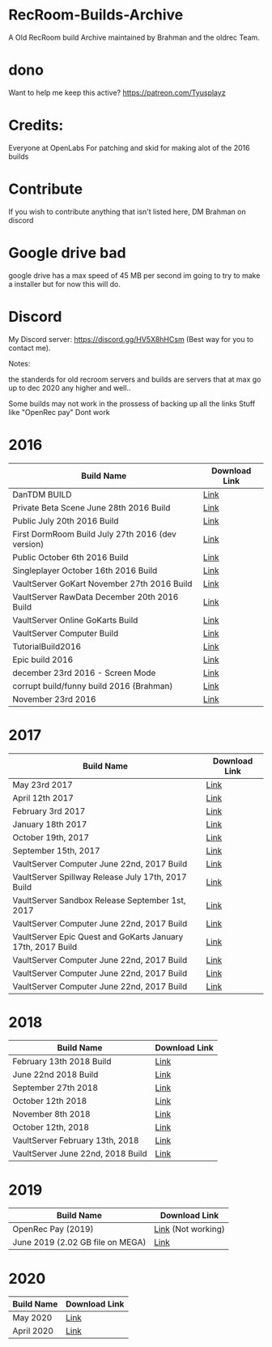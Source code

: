 # RecRoom-Builds-Archive

A Old RecRoom build Archive maintained by Brahman and the oldrec Team.

# dono
Want to help me keep this active? https://patreon.com/Tyusplayz

# Credits:
Everyone at OpenLabs For patching and skid for making alot of the 2016 builds

# Contribute
If you wish to contribute anything that isn't listed here, DM Brahman on discord

# Google drive bad
google drive has a max speed of 45 MB per second im going to try to make a installer but for now this will do.

# Discord 
My Discord server: https://discord.gg/HV5X8hHCsm (Best way for you to contact me).

Notes: 

 the standerds for old recroom servers and builds are servers that at max go up to dec 2020 any higher and well..

Some builds may not work in the prossess of backing up all the links Stuff like "OpenRec pay" Dont work







# 2016
| Build Name                                      | Download Link                                                             |
| ----------------------------------------------- | -------------------------------------------------------------------------- |
| DanTDM BUILD                                    | [Link](https://drive.google.com/file/d/1ETCMIyUI-j6x8PTtgV7Qy58j9g560vW0/view) |
| Private Beta Scene June 28th 2016 Build          | [Link](https://drive.google.com/file/d/1_-cwzJjrrQntJzQSQDTXrMywyiGgpD78/view?usp=sharing) |
| Public July 20th 2016 Build                     | [Link](https://drive.google.com/drive/folders/1x3gzF5HYhuJC6Z9AlvGPzYNmyMAUHIiL?usp=sharing) |
| First DormRoom Build July 27th 2016 (dev version)| [Link](https://drive.google.com/drive/folders/1ThdZ4S5tky32O9Zw5-aVX4n0hg0gL1pW?usp=sharing) |
| Public October 6th 2016 Build                   | [Link](https://drive.google.com/drive/folders/1YQP2AqcMooKmuRpf5vVY2m2wfheeNmz4?usp=sharing) |
| Singleplayer October 16th 2016 Build            | [Link](https://drive.google.com/drive/folders/1KgAIe2wdOQQkTHr_3kgT6lBDmZ967-Gg?usp=sharing) |
| VaultServer GoKart November 27th 2016 Build     | [Link](https://drive.google.com/drive/folders/1yiipvVuQ_JBVs9O2Zuxbh4UTu80poWDx?usp=sharing) |
| VaultServer RawData December 20th 2016 Build     | [Link](https://drive.google.com/drive/folders/1DKfrVd5PPd_0zhTgiAJ7aU2IBb3zAAiO?usp=sharing) |
|  VaultServer Online GoKarts Build     | [Link](https://drive.google.com/file/d/1E3iJrF_ljvrdom7annGpVSPlI7AEf8F3/view?usp=sharing) |
|  VaultServer Computer Build    | [Link](https://drive.google.com/file/d/1UYR8hLJWhgLSQW2Beo86FaMmH5GKPFmx/view?usp=sharing) |
|  TutorialBuild2016    | [Link](https://drive.google.com/file/d/1PZUbI37Fm5j64VgqTTscHzIrblwjkP0m/view?usp=sharing) |
|  Epic build 2016    | [Link](https://drive.google.com/file/d/11byHkDMkXCn1nc6N_B8xo4KkpG9L-_8o/view?usp=sharing) |
|  december 23rd 2016 - Screen Mode     | [Link](https://drive.google.com/file/d/1yIHtYD2WD0bCs8tVDa2J-6cUwfkidEmD/view?usp=sharing) |
|  corrupt build/funny build 2016 (Brahman)    | [Link](https://drive.google.com/file/d/10wAjeQzsXWHiPEZClP6rSXWqfy6m2Api/view?usp=sharing) |
| November 23rd 2016                              | [Link](https://drive.google.com/file/d/1M0mJLcf7XGG-OyV0HTaI6cBAe19THZi4/view?usp=sharing) |

# 2017
| Build Name                                      | Download Link                                                             |
| ----------------------------------------------- | -------------------------------------------------------------------------- |
| May 23rd 2017                                   | [Link](https://drive.google.com/file/d/1GL4lpI4hIT0RSCkY4fQ6toxjZAiu1eB9/view?usp=sharing) |
| April 12th 2017                                 | [Link](https://drive.google.com/file/d/1U-J0SRHK_ckXYUJrV9m8r7x2LBu3_eQ5/view?usp=sharing) |
| February 3rd 2017                               | [Link](https://drive.google.com/file/d/1Zs-y4AK0NARyNNaoNKnjlBAxG2WjhFVo/view?usp=sharing) |
| January 18th 2017                               | [Link](https://drive.google.com/file/d/1AypFwRgEEQydbItPh0OyeFikewMZ4jpD/view?usp=sharing) |
| October 19th, 2017                               | [Link](https://drive.google.com/file/d/1ZmOtP5c_LCG58RMFVTF3My84LUvPmxjn/view?usp=sharing) |
| September 15th, 2017                             | [Link](https://drive.google.com/file/d/115Tehqxzn9_GSWr_hUyCQ4uhQKJCOcXD/view?usp=sharing) |
| VaultServer Computer June 22nd, 2017 Build      | [Link](https://drive.google.com/drive/folders/16gDU_3wgqV7gIRNoxCx6pb0GK6AfUE4H?usp=sharing) |
| VaultServer Spillway Release July 17th, 2017 Build     | [Link](https://drive.google.com/file/d/1fk45aInu8hNse_7Aj2oQYE374uWUicHm/view?usp=sharing) |
| VaultServer Sandbox Release September 1st, 2017      | [Link](https://drive.google.com/file/d/1De1HuOmMDWf8KH5ZTodoCjb9UrvFKAnt/view?usp=sharing) |
| VaultServer Computer June 22nd, 2017 Build      | [Link](https://drive.google.com/drive/folders/16gDU_3wgqV7gIRNoxCx6pb0GK6AfUE4H?usp=sharing) |
| VaultServer Epic Quest and GoKarts January 17th, 2017 Build      | [Link](https://drive.google.com/file/d/1dbY3hjlY8Mgzv5zodOXPmnxMMQZGjEap/view?usp=sharing) |
| VaultServer Computer June 22nd, 2017 Build      | [Link](https://drive.google.com/drive/folders/16gDU_3wgqV7gIRNoxCx6pb0GK6AfUE4H?usp=sharing) |
| VaultServer Computer June 22nd, 2017 Build      | [Link](https://drive.google.com/drive/folders/16gDU_3wgqV7gIRNoxCx6pb0GK6AfUE4H?usp=sharing) |
| VaultServer Computer June 22nd, 2017 Build      | [Link](https://drive.google.com/drive/folders/16gDU_3wgqV7gIRNoxCx6pb0GK6AfUE4H?usp=sharing) |

# 2018 
| Build Name                                      | Download Link                                                             |
| ----------------------------------------------- | -------------------------------------------------------------------------- |
| February 13th 2018 Build                        | [Link](https://drive.google.com/file/d/1N27Vaq0UGksitBv1f_ag5HuXcNDjg1Mh/view) |
| June 22nd 2018 Build                            | [Link](https://drive.google.com/file/d/1cfzP7yvMuCPzDClh7bxTiYV20mdwluQQ/view) |
| September 27th 2018                             | [Link](https://drive.google.com/file/d/13atQRl6Bh_JStPug7GcKLiLYqVaRgUsW/view) |
| October 12th 2018                               | [Link](https://drive.google.com/file/d/1LwL6ZlfH_h_MO_ntH_nhfgL8Yrif0V_0/view) |
| November 8th 2018                               | [Link](https://drive.google.com/file/d/1chVQbJ5zrDrX5PuURJOkqfjQ15cw5v_t/view) |
| October 12th, 2018                              | [Link](https://drive.google.com/file/d/1mDy4FhqfqYmRISYM_YkBm-Vh40js1YtQ/view?usp=sharing) |
| VaultServer February 13th, 2018                 | [Link](https://drive.google.com/file/d/1N27Vaq0UGksitBv1f_ag5HuXcNDjg1Mh/view?usp=sharing) |
| VaultServer June 22nd, 2018 Build                | [Link](https://drive.google.com/file/d/1cfzP7yvMuCPzDClh7bxTiYV20mdwluQQ/view?usp=sharing) |



# 2019 
| Build Name                                      | Download Link                                                             |
| ----------------------------------------------- | -------------------------------------------------------------------------- |
| OpenRec Pay (2019)                              | [Link](https://drive.google.com/file/d/1ysFyL34rtD5X7CrClyQxAXhT9fUlvT0C/view) (Not working) |
| June 2019 (2.02 GB file on MEGA)                | [Link](https://mega.nz/file/Y9YgVAAY#QLG8oOB1kgguthW_ChblYTQsnCJSHaeR_URVt1VjpeE) 

# 2020
| Build Name                                      | Download Link                                                             |
| ----------------------------------------------- | -------------------------------------------------------------------------- |
| May 2020                             | [Link](https://drive.google.com/file/d/196hyLnDQpzcnGZPYIubGLGjMIXT7CD_z/view?usp=sharing)  |
| April 2020                            | [Link](https://drive.google.com/file/d/1aLOnqU6CnHwAZgXT5z9mdfUgW47Qh17s/view?usp=sharing) |





